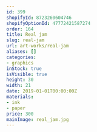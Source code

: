 ```yaml
---
id: 399
shopifyId: 8723260604746
shopifyOptionId: 47772421587274
order: 164
title: Real jam
slug: real-jam
url: art-works/real-jam
aliases: []
categories:
- graphics
inStock: true
isVisible: true
height: 30
width: 21
date: 2019-01-01T00:00:00Z
materials:
- ink
- paper
price: 300
mainImage: real_jam.jpg
---
```

